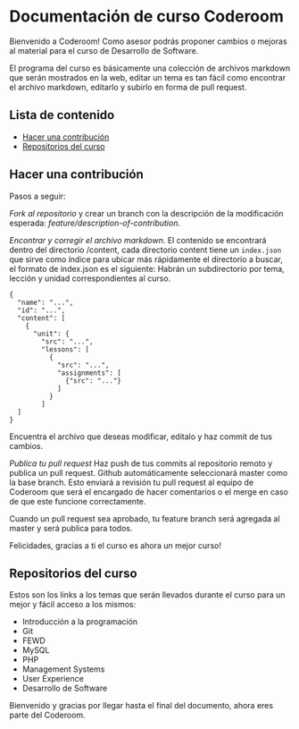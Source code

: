 # Documentación de curso Coderoom

Bienvenido a Coderoom! Como asesor podrás proponer cambios o mejoras al material para el curso de Desarrollo de Software.

El programa del curso es básicamente una colección de archivos markdown que serán mostrados en la web, editar un tema es tan fácil como encontrar el archivo markdown, editarlo y subirlo en forma de pull request.

## Lista de contenido
- [Hacer una contribución](#contribution)
- [Repositorios del curso](#courses)

## Hacer una contribución
Pasos a seguir:

*Fork al repositorio* y crear un branch con la descripción de la modificación esperada: _feature/description-of-contribution_.

*Encontrar y corregir el archivo markdown*. El contenido se encontrará dentro del directorio /content, cada directorio content tiene un `index.json` que sirve como índice para ubicar más rápidamente el directorio a buscar, el formato de index.json es el siguiente: Habrán un subdirectorio por tema, lección y unidad correspondientes al curso. 
```
{
  "name": "...",
  "id": "...",
  "content": [
    {
      "unit": {
        "src": "...",
        "lessons": [
          {
            "src": "...",
            "assignments": [
              {"src": "..."}
            ]
          }
        ]
  ]
}
```
Encuentra el archivo que deseas modificar, editalo y haz commit de tus cambios.

*Publica tu pull request* Haz push de tus commits al repositorio remoto y publica un pull request. Github automáticamente seleccionará master como la base branch. Esto enviará a revisión tu pull request al equipo de Coderoom que será el encargado de hacer comentarios o el merge en caso de que este funcione correctamente.

Cuando un pull request sea aprobado, tu feature branch será agregada al master y será publica para todos.

Felicidades, gracias a ti el curso es ahora un mejor curso!

## Repositorios del curso
Estos son los links a los temas que serán llevados durante el curso para un mejor y fácil acceso a los mismos:

- Introducción a la programación
- Git
- FEWD
- MySQL
- PHP
- Management Systems
- User Experience
- Desarrollo de Software

Bienvenido y gracias por llegar hasta el final del documento, ahora eres parte del Coderoom.
